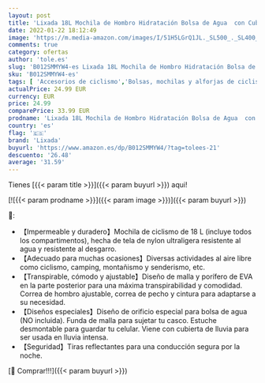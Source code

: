 ```yaml
---
layout: post
title: 'Lixada 18L Mochila de Hombro Hidratación Bolsa de Agua  con Cubierta de Lluvia  Impermeable Respirable Ultraligero  Ciclismo Bicicleta Deportes Al Aire Libre Viajes Alpinismo'
date: 2022-01-22 18:12:49
image: 'https://m.media-amazon.com/images/I/51H5LGrQ1JL._SL500_._SL400_.jpg'
comments: true
category: ofertas
author: 'tole.es'
slug: 'B012SMMYW4-es Lixada 18L Mochila de Hombro Hidratación Bolsa de Agua con...'
sku: 'B012SMMYW4-es'
tags: [ 'Accesorios de ciclismo','Bolsas, mochilas y alforjas de ciclismo','Ciclismo','Deportes y aire libre','Mochilas de ciclismo','Ropa y equipo para deportes','lixada','mochila', ]
actualPrice: 24.99 EUR
currency: EUR
price: 24.99
comparePrice: 33.99 EUR
prodname: 'Lixada 18L Mochila de Hombro Hidratación Bolsa de Agua  con Cubierta de Lluvia  Impermeable Respirable Ultraligero  Ciclismo Bicicleta Deportes Al Aire Libre Viajes Alpinismo'
country: 'es'
flag: '🇪🇸'
brand: 'Lixada'
buyurl: 'https://www.amazon.es/dp/B012SMMYW4/?tag=tolees-21'
descuento: '26.48'
average: '31.59'
---
```


Tienes [{{< param title >}}]({{< param buyurl >}}) aqui!

[![{{< param prodname >}}]({{< param image >}})]({{< param buyurl >}})

🔎:

- 【Impermeable y duradero】Mochila de ciclismo de 18 L (incluye todos los compartimentos), hecha de tela de nylon ultraligera resistente al agua y resistente al desgarro.
- 【Adecuado para muchas ocasiones】Diversas actividades al aire libre como ciclismo, camping, montañismo y senderismo, etc.
- 【Transpirable, cómodo y ajustable】Diseño de malla y porífero de EVA en la parte posterior para una máxima transpirabilidad y comodidad. Correa de hombro ajustable, correa de pecho y cintura para adaptarse a su necesidad.
- 【Diseños especiales】Diseño de orificio especial para bolsa de agua (NO incluida). Funda de malla para sujetar tu casco. Estuche desmontable para guardar tu celular. Viene con cubierta de lluvia para ser usada en lluvia intensa.
- 【Seguridad】Tiras reflectantes para una conducción segura por la noche.

[🛒 Comprar!!!]({{< param buyurl >}})
